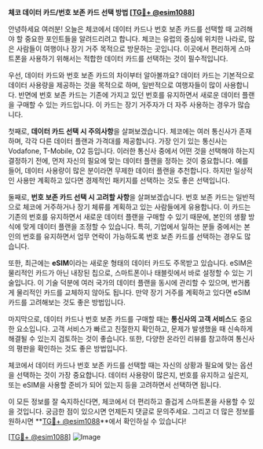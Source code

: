 **체코 데이터 카드/번호 보존 카드 선택 방법 [[TG💪+ @esim1088](https://t.me/s/esim1088)]**

안녕하세요 여러분! 오늘은 체코에서 데이터 카드나 번호 보존 카드를 선택할 때 고려해야 할 중요한 포인트들을 알려드리려고 합니다. 체코는 유럽의 중심에 위치한 나라로, 많은 사람들이 여행이나 장기 거주 목적으로 방문하는 곳입니다. 이곳에서 편리하게 스마트폰을 사용하기 위해서는 적합한 데이터 카드를 선택하는 것이 필수적입니다.

우선, 데이터 카드와 번호 보존 카드의 차이부터 알아볼까요? 데이터 카드는 기본적으로 데이터 사용량을 제공하는 것을 목적으로 하며, 일반적으로 여행자들이 많이 사용합니다. 반면에 번호 보존 카드는 기존에 가지고 있던 번호를 유지하면서 새로운 데이터 플랜을 구매할 수 있는 카드입니다. 이 카드는 장기 거주자가 더 자주 사용하는 경우가 많습니다.

첫째로, **데이터 카드 선택 시 주의사항**을 살펴보겠습니다. 체코에는 여러 통신사가 존재하며, 각각 다른 데이터 플랜과 가격대를 제공합니다. 가장 인기 있는 통신사는 Vodafone, T-Mobile, O2 등입니다. 이러한 통신사 중에서 어떤 것을 선택해야 하는지 결정하기 전에, 먼저 자신의 필요에 맞는 데이터 플랜을 정하는 것이 중요합니다. 예를 들어, 데이터 사용량이 많은 분이라면 무제한 데이터 플랜을 추천합니다. 하지만 일상적인 사용만 계획하고 있다면 경제적인 패키지를 선택하는 것도 좋은 선택입니다.

둘째로, **번호 보존 카드 선택 시 고려할 사항**을 살펴보겠습니다. 번호 보존 카드는 일반적으로 체코에 거주하거나 장기 체류를 계획하고 있는 사람들에게 유용합니다. 이 카드는 기존의 번호를 유지하면서 새로운 데이터 플랜을 구매할 수 있기 때문에, 본인의 생활 방식에 맞게 데이터 플랜을 조정할 수 있습니다. 특히, 기업에서 일하는 분들 중에서는 본인의 번호를 유지하면서 업무 연락이 가능하도록 번호 보존 카드를 선택하는 경우도 많습니다.

또한, 최근에는 **eSIM**이라는 새로운 형태의 데이터 카드도 주목받고 있습니다. eSIM은 물리적인 카드가 아닌 내장된 칩으로, 스마트폰이나 태블릿에서 바로 설정할 수 있는 기술입니다. 이 기술 덕분에 여러 국가의 데이터 플랜을 동시에 관리할 수 있으며, 번거롭게 물리적인 카드를 교체하지 않아도 됩니다. 만약 장기 거주를 계획하고 있다면 eSIM 카드를 고려해보는 것도 좋은 방법입니다.

마지막으로, 데이터 카드나 번호 보존 카드를 구매할 때는 **통신사의 고객 서비스**도 중요한 요소입니다. 고객 서비스가 빠르고 친절한지 확인하고, 문제가 발생했을 때 신속하게 해결될 수 있는지 검토하는 것이 좋습니다. 또한, 다양한 온라인 리뷰를 참고하여 통신사의 평판을 확인하는 것도 좋은 방법입니다.

체코에서 데이터 카드나 번호 보존 카드를 선택할 때는 자신의 상황과 필요에 맞는 옵션을 선택하는 것이 가장 중요합니다. 데이터 사용량이 많은지, 번호를 유지하고 싶은지, 또는 eSIM을 사용할 준비가 되어 있는지 등을 고려하면서 선택하면 됩니다.

이 모든 정보를 잘 숙지하신다면, 체코에서 더 편리하고 즐겁게 스마트폰을 사용할 수 있을 것입니다. 궁금한 점이 있으시면 언제든지 댓글로 문의주세요. 그리고 더 많은 정보를 원하시면 **[TG💪+ @esim1088](https://t.me/s/esim1088)**에서 확인하실 수 있습니다!

[[TG💪+ @esim1088](https://t.me/s/esim1088)] ![Image](https://i.postimg.cc/Y0z9fWf4/image.png)